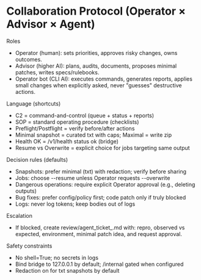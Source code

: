 # Collaboration Protocol (Operator × Advisor × Agent)

Roles
- Operator (human): sets priorities, approves risky changes, owns outcomes.
- Advisor (higher AI): plans, audits, documents, proposes minimal patches, writes specs/rulebooks.
- Operator bot (CLI AI): executes commands, generates reports, applies small changes when explicitly asked, never "guesses" destructive actions.

Language (shortcuts)
- C2 = command-and-control (queue + status + reports)
- SOP = standard operating procedure (checklists)
- Preflight/Postflight = verify before/after actions
- Minimal snapshot = curated txt with caps; Maximal = write zip
- Health OK = /v1/health status ok (bridge)
- Resume vs Overwrite = explicit choice for jobs targeting same output

Decision rules (defaults)
- Snapshots: prefer minimal (txt) with redaction; verify before sharing
- Jobs: choose --resume unless Operator requests --overwrite
- Dangerous operations: require explicit Operator approval (e.g., deleting outputs)
- Bug fixes: prefer config/policy first; code patch only if truly blocked
- Logs: never log tokens; keep bodies out of logs

Escalation
- If blocked, create review/agent_ticket_<ts>.md with: repro, observed vs expected, environment, minimal patch idea, and request approval.

Safety constraints
- No shell=True; no secrets in logs
- Bind bridge to 127.0.0.1 by default; /internal gated when configured
- Redaction on for txt snapshots by default

